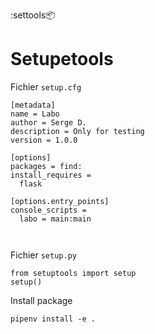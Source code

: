 :settools:package:

# Setupetools

Fichier `setup.cfg`

```
[metadata]
name = Labo
author = Serge D.
description = Only for testing
version = 1.0.0

[options]
packages = find:
install_requires = 
  flask

[options.entry_points]
console_scripts = 
  labo = main:main
  
  
```

Fichier `setup.py`

<!---->

    from setuptools import setup
    setup()
    
    
Install package

<!---->
    pipenv install -e .
